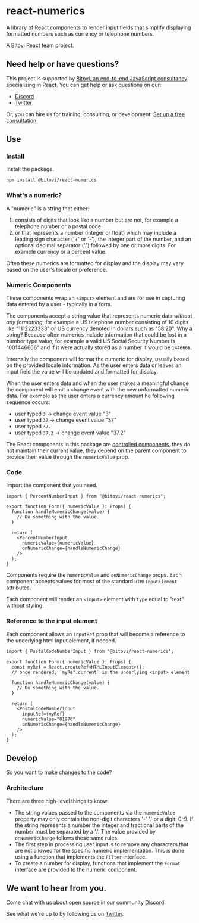# react-numerics

A library of React components to render input fields that simplify displaying
formatted numbers such as currency or telephone numbers.

A [Bitovi React team](https://www.bitovi.com/frontend-javascript-consulting/react-consulting) project.

## Need help or have questions?

This project is supported by [Bitovi, an end-to-end JavaScript
consultancy](https://www.bitovi.com/frontend-javascript-consulting/react-consulting)
specializing in React. You can get help or ask questions on our:

- [Discord](https://discord.gg/fBA4HKABve)
- [Twitter](https://twitter.com/bitovi)

Or, you can hire us for training, consulting, or development. [Set up a free
consultation.](https://www.bitovi.com/frontend-javascript-consulting/react-consulting)

## Use

### Install

Install the package.

```sh
npm install @bitovi/react-numerics
```

### What's a numeric?

A "numeric" is a string that either:

1. consists of digits that look like a number but are not, for example a
    telephone number or a postal code
1. or that represents a number (integer or float) which may include a leading
    sign character ('+' or '-'), the integer part of the number, and an optional
    decimal separator ('.') followed by one or more digits. For example currency
    or a percent value.

Often these numerics are formatted for display and the display may vary based on
the user's locale or preference.

### Numeric Components

These components wrap an `<input>` element and are for use in capturing data
entered by a user - typically in a form.

The components accept a string value that represents numeric data _without any
formatting_; for example a US telephone number consisting of 10 digits like
"1112223333" or US currency denoted in dollars such as "58.20". Why a string?
Because often numerics include information that could be lost in a number type
value; for example a valid US Social Security Number is "001446666" and if it
were actually stored as a number it would be `1446666`.

Internally the component will format the numeric for display, usually based on
the provided locale information. As the user enters data or leaves an input
field the value will be updated and formatted for display.

When the user enters data and when the user makes a meaningful change the
component will emit a change event with the new unformatted numeric data. For
example as the user enters a currency amount he following sequence occurs:

- user typed `3` -> change event value "3"
- user typed `37` -> change event value "37"
- user typed `37.`
- user typed `37.2` -> change event value "37.2"

The React components in this package are [controlled
components](https://react.dev/learn/sharing-state-between-components#controlled-and-uncontrolled-components),
they do not maintain their current value, they depend on the parent component to
provide their value through the `numericValue` prop.

### Code

Import the component that you need.

```tsx
import { PercentNumberInput } from "@bitovi/react-numerics";

export function Form({ numericValue }: Props) {
  function handleNumericChange(value) {
    // Do something with the value.
  }

  return (
    <PercentNumberInput
      numericValue={numericValue}
      onNumericChange={handleNumericChange}
    />
  );
}
```

Components require the `numericValue` and `onNumericChange` props. Each
component accepts values for most of the standard `HTMLInputElement` attributes.

Each component will render an `<input>` element with `type` equal to "text"
without styling.

### Reference to the input element

Each component allows an `inputRef` prop that will become a reference to the
underlying html input element, if needed.

```tsx
import { PostalCodeNumberInput } from "@bitovi/react-numerics";

export function Form({ numericValue }: Props) {
  const myRef = React.createRef<HTMLInputElement>();
  // once rendered, `myRef.current` is the underlying <input> element

  function handleNumericChange(value) {
    // Do something with the value.
  }

  return (
    <PostalCodeNumberInput
      inputRef={myRef}
      numericValue="01970"
      onNumericChange={handleNumericChange}
    />
  );
}
```

## Develop

So you want to make changes to the code?

### Architecture

There are three high-level things to know:

- The string values passed to the components via the `numericValue` property may
  only contain the non-digit characters '-' '.' or a digit: 0-9. If the string
  represents a number the integer and fractional parts of the number must be
  separated by a '.'. The value provided by `onNumericChange` follows these same
  rules.
- The first step in processing user input is to remove any characters that are
  not allowed for the specific numeric implementation. This is done using a
  function that implements the `Filter` interface.
- To create a number for display, functions that implement the `Format`
  interface are provided to the numeric component.

## We want to hear from you.

Come chat with us about open source in our community
[Discord](https://discord.gg/fBA4HKABve).

See what we're up to by following us on [Twitter](https://twitter.com/bitovi).
